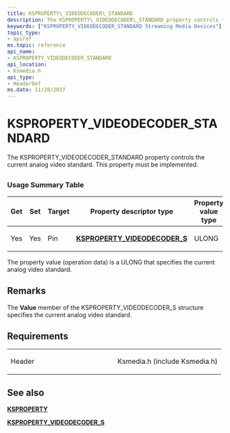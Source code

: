 ```yaml
---
title: KSPROPERTY\_VIDEODECODER\_STANDARD
description: The KSPROPERTY\_VIDEODECODER\_STANDARD property controls the current analog video standard. This property must be implemented.
keywords: ["KSPROPERTY_VIDEODECODER_STANDARD Streaming Media Devices"]
topic_type:
- apiref
ms.topic: reference
api_name:
- KSPROPERTY_VIDEODECODER_STANDARD
api_location:
- Ksmedia.h
api_type:
- HeaderDef
ms.date: 11/28/2017
---
```


# KSPROPERTY\_VIDEODECODER\_STANDARD


The KSPROPERTY\_VIDEODECODER\_STANDARD property controls the current analog video standard. This property must be implemented.

## <span id="ddk_ksproperty_videodecoder_standard_ks"></span><span id="DDK_KSPROPERTY_VIDEODECODER_STANDARD_KS"></span>


### Usage Summary Table

<table>
<colgroup>
<col width="20%" />
<col width="20%" />
<col width="20%" />
<col width="20%" />
<col width="20%" />
</colgroup>
<thead>
<tr class="header">
<th>Get</th>
<th>Set</th>
<th>Target</th>
<th>Property descriptor type</th>
<th>Property value type</th>
</tr>
</thead>
<tbody>
<tr class="odd">
<td><p>Yes</p></td>
<td><p>Yes</p></td>
<td><p>Pin</p></td>
<td><p><a href="/windows-hardware/drivers/ddi/ksmedia/ns-ksmedia-ksproperty_videodecoder_s" data-raw-source="[&lt;strong&gt;KSPROPERTY_VIDEODECODER_S&lt;/strong&gt;](/windows-hardware/drivers/ddi/ksmedia/ns-ksmedia-ksproperty_videodecoder_s)"><strong>KSPROPERTY_VIDEODECODER_S</strong></a></p></td>
<td><p>ULONG</p></td>
</tr>
</tbody>
</table>

 

The property value (operation data) is a ULONG that specifies the current analog video standard.

## Remarks

The **Value** member of the KSPROPERTY\_VIDEODECODER\_S structure specifies the current analog video standard.

## Requirements

<table>
<colgroup>
<col width="50%" />
<col width="50%" />
</colgroup>
<tbody>
<tr class="odd">
<td><p>Header</p></td>
<td>Ksmedia.h (include Ksmedia.h)</td>
</tr>
</tbody>
</table>

## See also


[**KSPROPERTY**](ksproperty-structure.md)

[**KSPROPERTY\_VIDEODECODER\_S**](/windows-hardware/drivers/ddi/ksmedia/ns-ksmedia-ksproperty_videodecoder_s)

